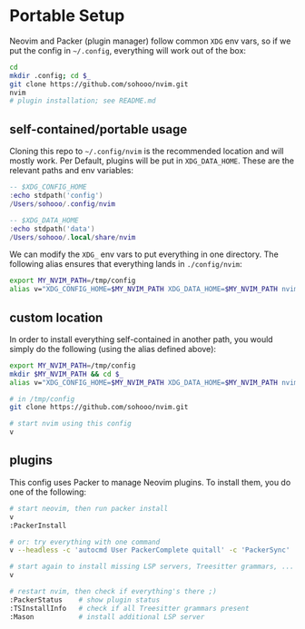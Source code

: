# Portable Setup

Neovim and Packer (plugin manager) follow common `XDG` env vars, so if we put the config in `~/.config`, everything will work out of the box:

```bash
cd
mkdir .config; cd $_
git clone https://github.com/sohooo/nvim.git
nvim
# plugin installation; see README.md
```

## self-contained/portable usage

Cloning this repo to `~/.config/nvim` is the recommended location and will mostly work. Per Default, plugins will be put in `XDG_DATA_HOME`. These are the relevant paths and env variables:

```lua
-- $XDG_CONFIG_HOME
:echo stdpath('config')
/Users/sohooo/.config/nvim

-- $XDG_DATA_HOME
:echo stdpath('data')
/Users/sohooo/.local/share/nvim
```

We can modify the `XDG_` env vars to put everything in one directory. The following alias ensures that everything lands in `./config/nvim`:

```bash
export MY_NVIM_PATH=/tmp/config
alias v="XDG_CONFIG_HOME=$MY_NVIM_PATH XDG_DATA_HOME=$MY_NVIM_PATH nvim"
```

## custom location

In order to install everything self-contained in another path, you would simply do the following (using the alias defined above):

```bash
export MY_NVIM_PATH=/tmp/config
mkdir $MY_NVIM_PATH && cd $_
alias v="XDG_CONFIG_HOME=$MY_NVIM_PATH XDG_DATA_HOME=$MY_NVIM_PATH nvim"

# in /tmp/config
git clone https://github.com/sohooo/nvim.git

# start nvim using this config
v
```

## plugins

This config uses Packer to manage Neovim plugins. To install them, you do one of the following:

```bash
# start neovim, then run packer install
v
:PackerInstall

# or: try everything with one command
v --headless -c 'autocmd User PackerComplete quitall' -c 'PackerSync'

# start again to install missing LSP servers, Treesitter grammars, ...
v

# restart nvim, then check if everything's there ;)
:PackerStatus    # show plugin status
:TSInstallInfo   # check if all Treesitter grammars present
:Mason           # install additional LSP server
```

